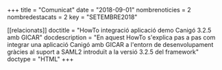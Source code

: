 +++
title             = "Comunicat"
date              = "2018-09-01"
nombrenoticies    = 2
nombredestacats   = 2
key               = "SETEMBRE2018"

[[relacionats]]
doctitle          = "HowTo integració aplicació demo Canigó 3.2.5 amb GICAR"
docdescription    = "En aquest HowTo s'explica pas a pas com integrar una aplicació Canigó amb GICAR a l'entorn de desenvolupament gràcies al suport a SAML2 introduït a la versió 3.2.5 del framework"
doctype           = "HTML"
+++
